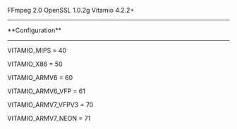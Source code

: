 FFmpeg 2.0
OpenSSL 1.0.2g
Vitamio 4.2.2+

<hr>
**Configuration**
<hr>

VITAMIO_MIPS = 40

VITAMIO_X86 = 50

VITAMIO_ARMV6 = 60

VITAMIO_ARMV6_VFP = 61

VITAMIO_ARMV7_VFPV3 = 70

VITAMIO_ARMV7_NEON = 71

